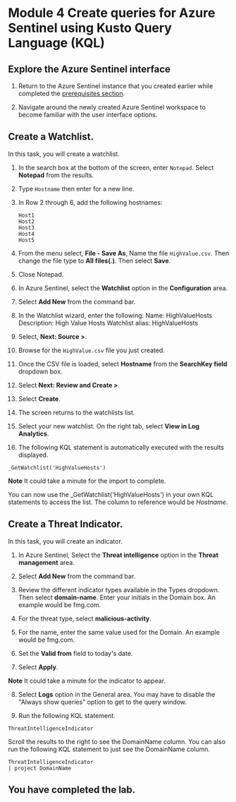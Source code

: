 # Module 4 Create queries for Azure Sentinel using Kusto Query Language (KQL)

## Explore the Azure Sentinel interface

1. Return to the Azure Sentinel instance that you created earlier while completed the [prerequisites section](00-prerequisites.md#deploy-azure-sentinel-workspace-for-demo-in-module-4).

1. Navigate around the newly created Azure Sentinel workspace to become familiar with the user interface options.

## Create a Watchlist.

In this task, you will create a watchlist.

1. In the search box at the bottom of the screen, enter `Notepad`.  Select **Notepad** from the results.

2. Type `Hostname` then enter for a new line.

3. In Row 2 through 6, add the following hostnames:
    ```
    Host1
    Host2
    Host3
    Host4
    Host5
    ```

4. From the menu select, **File - Save As**, Name the file `HighValue.csv`.  Then change the file type to **All files(*.*)**.  Then select **Save**.

5. Close Notepad.

6. In Azure Sentinel, select the **Watchlist** option in the **Configuration** area.

7. Select **Add New** from the command bar.

8. In the Watchlist wizard, enter the following:
    Name: HighValueHosts
    Description: High Value Hosts
    Watchlist alias: HighValueHosts

9. Select, **Next: Source >**.

10. Browse for the `HighValue.csv` file you just created. 

1. Once the CSV file is loaded, select **Hostname** from the **SearchKey field** dropdown box.

11. Select **Next: Review and Create >**.

12. Select **Create**.

13. The screen returns to the watchlists list.

14. Select your new watchlist.  On the right tab, select **View in Log Analytics**.

15. The following KQL statement is automatically executed with the results displayed.

```KQL
_GetWatchlist('HighValueHosts')
```
**Note** It could take a minute for the import to complete.

You can now use the _GetWatchlist('HighValueHosts') in your own KQL statements to access the list. The column to reference would be *Hostname*.

## Create a Threat Indicator.

In this task, you will create an indicator.

1. In Azure Sentinel, Select the **Threat intelligence** option in the **Threat management** area.

2. Select **Add New** from the command bar.

3. Review the different indicator types available in the Types dropdown.  Then select **domain-name**. Enter your initials in the Domain box. An example would be fmg.com.

4. For the threat type, select **malicious-activity**.

5. For the name, enter the same value used for the Domain. An example would be fmg.com.

6. Set the **Valid from** field to today's date.

7. Select **Apply**.

**Note** It could take a minute for the indicator to appear.

8. Select **Logs** option in the General area.  You may have to disable the "Always show queries" option to get to the query window.

9. Run the following KQL statement.

```KQL
ThreatIntelligenceIndicator 
```
Scroll the results to the right to see the DomainName column. You can also run the following KQL statement to just see the DomainName column.  

```KQL
ThreatIntelligenceIndicator 
| project DomainName
```
## You have completed the lab.
